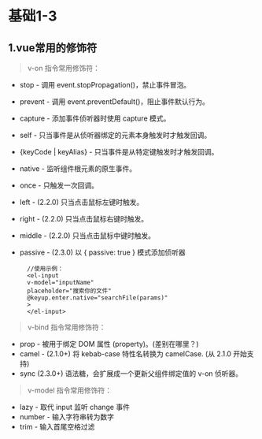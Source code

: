 # 基础1-3

## 1.vue常用的修饰符
>v-on 指令常用修饰符：
- stop - 调用 event.stopPropagation()，禁止事件冒泡。
- prevent - 调用 event.preventDefault()，阻止事件默认行为。
- capture - 添加事件侦听器时使用 capture 模式。
- self - 只当事件是从侦听器绑定的元素本身触发时才触发回调。
- {keyCode | keyAlias} - 只当事件是从特定键触发时才触发回调。
- native - 监听组件根元素的原生事件。
- once - 只触发一次回调。
- left - (2.2.0) 只当点击鼠标左键时触发。
- right - (2.2.0) 只当点击鼠标右键时触发。
- middle - (2.2.0) 只当点击鼠标中键时触发。
- passive - (2.3.0) 以 { passive: true } 模式添加侦听器


        //使用示例：
        <el-input
        v-model="inputName"
        placeholder="搜索你的文件"
        @keyup.enter.native="searchFile(params)"
        >
        </el-input>

>v-bind 指令常用修饰符：
- prop - 被用于绑定 DOM 属性 (property)。(差别在哪里？)
- camel - (2.1.0+) 将 kebab-case 特性名转换为 camelCase. (从 2.1.0 开始支持)
- sync (2.3.0+) 语法糖，会扩展成一个更新父组件绑定值的 v-on 侦听器。

>v-model 指令常用修饰符：
- lazy - 取代 input 监听 change 事件
- number - 输入字符串转为数字
- trim - 输入首尾空格过滤